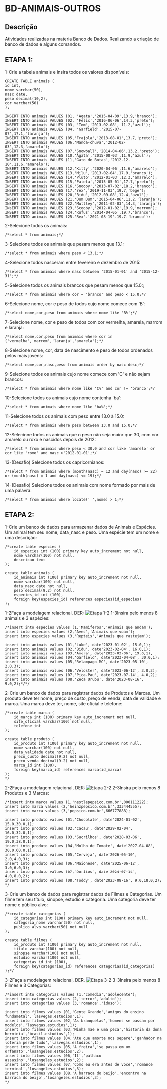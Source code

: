 # BD-ANIMAIS-OUTROS
## Descrição
Atividades realizadas na materia Banco de Dados.
Realizando a criação de banco de dados e alguns comandos.
## ETAPA 1:
1-Crie a tabela animais e insira todos os valores disponíveis:
```
CREATE TABLE animais (
id int,
nome varchar(50),
nasc date,
peso decimal(10,2),
cor varchar(50)
);

INSERT INTO animais VALUES (01, 'Ágata','2015-04-09',13.9,'branco');
INSERT INTO animais VALUES (02, 'Félix','2016-06-06',14.3,'preto');
INSERT INTO animais VALUES (03, 'Tom','2013-02-08', 11.2,'azul');
INSERT INTO animais VALUES (04, 'Garfield','2015-07-07',17.1,'laranja');
INSERT INTO animais VALUES (05,'Frajola','2013-08-01',13.7,'preto');
INSERT INTO animais VALUES (06,'Manda-chuva','2012-02-03',12.3,'amarelo');
INSERT INTO animais VALUES (07,'Snowball','2014-04-06',13.2,'preto');
INSERT INTO animais VALUES (10,'Ágata','2015-08-03',11.9,'azul');
INSERT INTO animais VALUES (11,'Gato de Botas','2012-12-10',11.6,'amarelo');
INSERT INTO animais VALUES (12,'Kitty','2020-04-06',11.6,'amarelo');
INSERT INTO animais VALUES (13,'Milu','2013-02-04',17.9,'branco');
INSERT INTO animais VALUES (14,'Pluto','2012-01-03',12.3,'amarelo');
INSERT INTO animais VALUES (15,'Pateta','2015-05-01',17.7,'preto');
INSERT INTO animais VALUES (16,'Snoopy','2013-07-02',18.2,'branco');
INSERT INTO animais VALUES (17,'rex','2019-11-03',19.7,'bege');
INSERT INTO animais VALUES (20,'Bidu','2012-09-08',12.4,'azul');
INSERT INTO animais VALUES (21,'Dum Dum','2015-04-06',11.2,'laranja');
INSERT INTO animais VALUES (22,'Muttley','2011-02-03',14.3,'laranja');
INsERT INTO animais VALUES (23,'Scooby','2012-01-02',19.9,'marrom');
INSERT INTO animais VALUES (24,'Rufus','2014-04-05',19.7,'branco');
INSERT INTO animais VALUES (25,'Rex','2021-08-19',19.7,'branco');
```
2-Selecione todos os animais:
```
/*select * from animais;*/
```
3-Selecione todos os animais que pesam menos que 13.1:
```
/*select * from animais where peso < 13.1;*/
```
4-Selecione todos nasceram entre fevereiro e dezembro de 2015:
```
/*select * from animais where nasc between '2015-01-01' and '2015-12-31';*/
```
5-Selecione todos os animais brancos que pesam menos que 15.0:;
```
/*select * from animais where cor = 'branco' and peso < 15.0;*/
```
6-Selecione nome, cor e peso de todos cujo nome comece com ’B’:
```
/*select nome,cor,peso from animais where nome like 'B%';*/
```
7-Selecione nome, cor e peso de todos com cor vermelha, amarela, marrom e laranja:
```
/*select nome,cor,peso from animais where cor in ('vermelha','marrom','laranja','amarela');*/
```
8-Selecione nome, cor, data de nascimento e peso de todos ordenados pelos mais jovens:
```
/*select nome,cor,nasc,peso from animais order by nasc desc;*/
```
9-Selecione todos os animais cujo nome comece com 'C' e não sejam brancos:
```
/*select * from animais where nome like 'C%' and cor != 'branco';*/
```
10-Selecione todos os animais cujo nome contenha 'ba':
```
/*select * from animais where nome like 'ba%';*/
```
11-Selecione todos os animais com peso entre 13.0 à 15.0:
```
/*select * from animais where peso between 13.0 and 15.0;*/
```
12-Selecione todos os animais que o peso não seja maior que 30, com cor amarelo ou roxo e nascidos depois de 2012:
```
/*select * from animais where peso < 30.0 and cor like 'amarelo' or cor like 'roxo' and nasc >'2012-01-01';*/
```
13-(Desafio) Selecione todos os capricornianos:
```
/*select * from animais where (month(nasc) = 12 and day(nasc) >= 22) or (month(nasc) = 1 and day(nasc) <= 19);*/
```
14-(Desafio) Selecione todos os animais com nome formado por mais de uma palavra:
```
/*select * from animais where locate(' ',nome) > 1;*/
```

## ETAPA 2:

1-Crie um banco de dados para armazenar dados de Animais e Espécies. Um animal tem seu nome, data_nasc e peso. Uma espécie tem um nome e uma descrição:
```
/*create table especies (
	id_especies int (100) primary key auto_increment not null,
	nome varchar(100) not null,
    descricao text
);

create table animais (
	id_animais int (100) primary key auto_increment not null,
	nome varchar(100) not null,
    data_nasc date not null,
    peso decimal(9.2) not null,
    especies_id int (100),
    foreign key(especies_id) references especies(id_especies)
);
```
1-2Faça a modelagem relacional, DER:
![Etapa 1-2](https://github.com/Ig0rFA/BD-ANIMAIS-OUTROS/blob/main/BD-ANIMAIS-OUTROS/DER-ANIMAIS-ESPECIES.png)
1-3Insira pelo menos 8 animais e 3 espécies:
```
/*insert into especies values (1,'Mamiferos','Animais que andam');
insert into especies values (2,'Aves','Animais que voam');
insert into especies values (3,'Repteis','Animais que rastejam');

insert into animais values (01,'Luke', date'2023-01-02', 15.0,1);
insert into animais values (02,'Bidu', date'2023-02-04', 16.0,1);
insert into animais values (03,'Amora', date'2023-03-06', 19.0,1);
insert into animais values (04,'Garfield', date'2023-04-08', 30.0,1);
insert into animais values (05,'Relampago-MC', date'2023-05-10', 2.0,3);
insert into animais values (06,'Veloster', date'2023-06-12', 3.0,3);
insert into animais values (07,'Pica-Pau', date'2023-07-14', 4.0,2);
insert into animais values (08,'Zeca Urubu', date'2023-08-16', 9.0,2);*/*/
```
2-Crie um banco de dados para registrar dados de Produtos e Marcas. Um produto deve ter nome, preço de custo, preço de venda, data de validade e marca. Uma marca deve ter, nome, site oficial e telefone:
```
/*create table marca (
	id_marca int (100) primary key auto_increment not null,
	site_oficial varchar(100) not null,
    telefone int
);

create table produto (
	id_produto int (100) primary key auto_increment not null,
	nome varchar(100) not null,
    data_validade date not null,
    preco_custo decimal(9.2) not null,
    preco_venda decimal(9.2) not null,
    marca_id int (100),
    foreign key(marca_id) references marca(id_marca)
);
*/
```
2-2Faça a modelagem relacional, DER:
![Etapa 2-2](https://github.com/Ig0rFA/BD-ANIMAIS-OUTROS/blob/main/BD-ANIMAIS-OUTROS/DER-PRODUTO-MARCA.png)
2-3Insira pelo menos 8 Produtos e 3 Marcas:
```
/*insert into marca values (1,'nestlepepsico.com.br',000111222);
insert into marca values (2,'heinzpepsico.com.br',333444555);
insert into marca values (3,'pepsico.com.br',666777888);

insert into produto values (01,'Chocolate', date'2024-01-02', 15.0,30.0,1);
insert into produto values (02,'Cacau', date'2029-02-04', 16.0,32.0,1);
insert into produto values (03,'Sucrilhos', date'2028-03-06', 19.0,38.0,1);
insert into produto values (04,'Molho de Tomate', date'2027-04-08', 30.0,60.0,1);
insert into produto values (05,'Cerveja', date'2026-05-10', 2.0,4.0,3);
insert into produto values (06,'Maionese', date'2025-06-12', 3.0,6.0,3);
insert into produto values (07,'Doritos', date'2024-07-14', 4.0,8.0,2);
insert into produto values (08,'Toddy', date'2023-08-16', 9.0,18.0,2);
*/
```
3-Crie um banco de dados para registrar dados de Filmes e Categorias. Um filme tem seu título, sinopse, estudio e categoria. Uma categoria deve ter nome e público alvo:
```
/*create table categorias (
	id_categorias int (100) primary key auto_increment not null,
    categoria_nome varchar(50) not null,
	publico_alvo varchar(50) not null
);

create table filmes (
	id_produto int (100) primary key auto_increment not null,
	titulo varchar(100) not null,
    sinopse varchar(100) not null,
    estudio varchar(100) not null,
    categorias_id int (100),
    foreign key(categorias_id) references categorias(id_categorias)
);*/
```
3-2Faça a modelagem relacional, DER.
![Etapa 3-2](https://github.com/Ig0rFA/BD-ANIMAIS-OUTROS/blob/main/BD-ANIMAIS-OUTROS/DER-FILMES-CATEGORIAS.png)
3-3Insira pelo menos 8 Filmes e 3 Categorias:
```
/*insert into categorias values (1,'comedia','adolecente');
insert into categorias values (2,'terror','adulto');
insert into categorias values (3,'romance','idoso');

insert into filmes values (01,'Gente Grande','amigos do ensino fundametal','lasvegas.estudios',1);
insert into filmes values (02,'As branquelas','homens se passam por modelos','lasvegas.estudios',1);
insert into filmes values (03,'Minha mae e uma peca','historia da dona herminia','brasil.estudios',1);
insert into filmes values (04,'Ate que amorte nos separe','ganhador na loteria perde tudo','lasvegas.estudios',1);
insert into filmes values (05,'A freira','se passa em um orfanato','losangeles.estudios',2);
insert into filmes values (06,'It','palhaco assasino','losangeles.estudios',2);
insert into filmes values (07,'Como eu era antes de voce','romance terminal','losangeles.estudios',3);
insert into filmes values (08,'A barraca do beijo','encontro na barraca do beijo','losangeles.estudios',3);
*/
```
